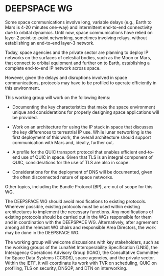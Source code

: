 # DEEPSPACE WG

Some space communications involve long, variable delays (e.g., Earth to Mars is 4-20 minutes one-way) and intermittent end-to-end connectivity due to orbital dynamics. Until now, space communications have relied on layer-2 point-to-point networking, sometimes involving relays, without establishing an end-to-end layer-3 network.

Today, space agencies and the private sector are planning to deploy IP networks on the surfaces of celestial bodies, such as the Moon or Mars, that connect to orbital equipment and further on to Earth, establishing a complete end-to-end IP network across space.

However, given the delays and disruptions involved in space communications, protocols may have to be profiled to operate efficiently in this environment. 

This working group will work on the following items:

* Documenting the key characteristics that make the space environment unique and considerations for properly designing space applications will be provided.

* Work on an architecture for using the IP stack in space that discusses the key differences to terrestrial IP use. While lunar networking is the first deployment of this work, the overall architecture should support communication with Mars and, ideally, further out.

* A profile for the QUIC transport protocol that enables efficient end-to-end use of QUIC in space. Given that TLS is an integral component of QUIC, considerations for the use of TLS are also in scope.

* Considerations for the deployment of DNS will be documented, given the often disconnected nature of space networks.

Other topics, including the Bundle Protocol (BP), are out of scope for this WG.

The DEEPSPACE WG should avoid modifications to existing protocols. Wherever possible, existing protocols must be used within existing architectures to implement the necessary functions. Any modifications of existing protocols should be carried out in the WGs responsible for them and in coordination with the DEEPSPACE WG. Alternatively, after agreement among all the relevant WG chairs and responsible Area Directors, the work may be done in the DEEPSPACE WG.

The working group will welcome discussions with key stakeholders, such as the working groups of the LunaNet Interoperability Specification (LNIS), the Interagency Operations Advisory Group (IOAG), the Consultative Committee for Space Data Systems (CCSDS), space agencies, and the private sector. Within the IETF, it will coordinate its work with TVR on scheduling, QUIC on profiling, TLS on security, DNSOP, and DTN on interworking.
